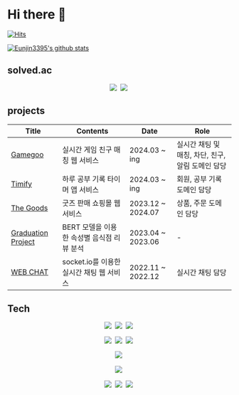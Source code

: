 # Hi there 👋

<!--
**Eunjin3395/Eunjin3395** is a ✨ _special_ ✨ repository because its `README.md` (this file) appears on your GitHub profile.

Here are some ideas to get you started:

- 🔭 I’m currently working on ...
- 🌱 I’m currently learning ...
- 👯 I’m looking to collaborate on ...
- 🤔 I’m looking for help with ...
- 💬 Ask me about ...
- 📫 How to reach me: ...
- 😄 Pronouns: ...
- ⚡ Fun fact: ...
-->
[![Hits](https://hits.seeyoufarm.com/api/count/incr/badge.svg?url=https%3A%2F%2Fgithub.com%2FEunjin3395&count_bg=%236DB4D3&title_bg=%23555555&icon=&icon_color=%23E7E7E7&title=hits&edge_flat=false)](https://hits.seeyoufarm.com)

<a href="https://github.com/Eunjin3395/github-readme-stats"><img align="center" src="https://github-readme-stats.vercel.app/api?username=Eunjin3395&hide=stars&theme=dracula&hide_border=true&show_icons=true" alt="Eunjin3395's github stats" /></a>  

## solved.ac
<p align="center">
    <img src="http://mazassumnida.wtf/api/v2/generate_badge?boj=jennyeunjin"/></a>&nbsp
    <img src="http://mazandi.herokuapp.com/api?handle=jennyeunjin&theme=warm"/></a>&nbsp
</p>

## projects
|Title|Contents|Date|Role|
|------|---|---|---|
|[Gamegoo](https://github.com/Gamegoo-repo)|실시간 게임 친구 매칭 웹 서비스|2024.03 ~ ing|실시간 채팅 및 매칭, 차단, 친구, 알림 도메인 담당|
|[Timify](https://github.com/Timify-repo)|하루 공부 기록 타이머 앱 서비스|2024.03 ~ ing|회원, 공부 기록 도메인 담당|
|[The Goods](https://github.com/THEGOODs-repo)|굿즈 판매 쇼핑몰 웹 서비스|2023.12 ~ 2024.07|상품, 주문 도메인 담당|
|[Graduation Project](https://github.com/Eunjin3395/graduation_project)|BERT 모델을 이용한 속성별 음식점 리뷰 분석|2023.04 ~ 2023.06| - |
|[WEB CHAT](https://github.com/Eunjin3395/OSS-Project-5)|socket.io를 이용한 실시간 채팅 웹 서비스|2022.11 ~ 2022.12|실시간 채팅 담당|

## Tech
<p align="center">
    <img src="https://img.shields.io/badge/SpringBoot-6AAE3D?style=flat-square&logo=SpringBoot&logoColor=white"/></a>&nbsp
    <img src="https://img.shields.io/badge/Spring%20Data%20JPA-6AAE3D?style=flat-square&logo=&logoColor=white"/></a>&nbsp
    <img src="https://img.shields.io/badge/node.js-6DA55F?style=flat-square&logo=node.js&logoColor=white"/></a>&nbsp
</p>
<p align="center">
    <img src="https://img.shields.io/badge/java-%23ED8B00.svg?style=flat-square&logo=openjdk&logoColor=white"/></a>&nbsp
    <img src="https://img.shields.io/badge/python-3670A0?style=flat-square&logo=python&logoColor=ffdd54"/></a>&nbsp
    <img src="https://img.shields.io/badge/javascript-%23323330.svg?style=flat-square&logo=javascript&logoColor=%23F7DF1E"/></a>&nbsp
</p>
<p align="center">
    <img src="https://img.shields.io/badge/mysql-4479A1.svg?style=flat-square&logo=mysql&logoColor=white"/></a>&nbsp
</p>
<p align="center">
    <img src="https://img.shields.io/badge/Socket.io-black?style=flat-square&logo=socket.io&badgeColor=010101"/></a>&nbsp
</p>
<p align="center">
    <img src="https://img.shields.io/badge/AWS-%23FF9900.svg?style=flat-square&logo=amazon-aws&logoColor=white"/></a>&nbsp
    <img src="https://img.shields.io/badge/git-%23F05033.svg?style=flat-square&logo=git&logoColor=white"/></a>&nbsp
    <img src="https://img.shields.io/badge/github-%23121011.svg?style=flat-square&logo=github&logoColor=white"/></a>&nbsp
</p>

